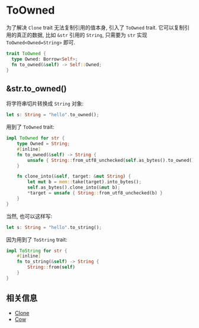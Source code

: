 
# ToOwned
为了解决 `Clone` trait 无法复制引用的值本身, 引入了 `ToOwned` trait.
它可以复制引用的真正的数据, 比如 `&str` 引用的 `String`, 只需要为 `str` 实现
`ToOwned<Owned=String>` 即可.

```rust
trait ToOwned {
  type Owned: Borrow<Self>;
  fn to_owned(&self) -> Self::Owned;
}
```

## &str.to_owned()

将字符串切片转换成 `String` 对象:
```rust
let s: String = "hello".to_owned();
```

用到了 `ToOwned` trait:

```rust
impl ToOwned for str {
    type Owned = String;
    #[inline]
    fn to_owned(&self) -> String {
        unsafe { String::from_utf8_unchecked(self.as_bytes().to_owned()) }
    }

    fn clone_into(&self, target: &mut String) {
        let mut b = mem::take(target).into_bytes();
        self.as_bytes().clone_into(&mut b);
        *target = unsafe { String::from_utf8_unchecked(b) }
    }
}
```

当然, 也可以这样写:
```rust
let s: String = "hello".to_string();
```

因为用到了 `ToString` trait:

```rust
impl ToString for str {
    #[inline]
    fn to_string(&self) -> String {
        String::from(self)
    }
}

```

## 相关信息
- [Clone](clone-copy.md)
- [Cow](../mem/cow.md)
